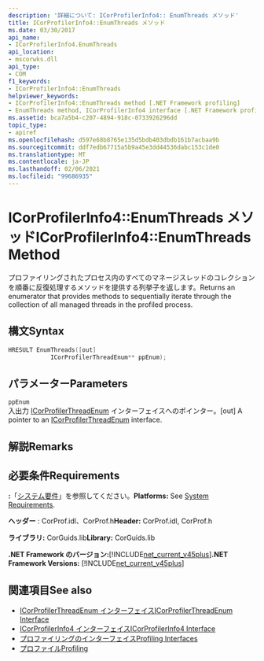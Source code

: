 ```yaml
---
description: '詳細について: ICorProfilerInfo4:: EnumThreads メソッド'
title: ICorProfilerInfo4::EnumThreads メソッド
ms.date: 03/30/2017
api_name:
- ICorProfilerInfo4.EnumThreads
api_location:
- mscorwks.dll
api_type:
- COM
f1_keywords:
- ICorProfilerInfo4::EnumThreads
helpviewer_keywords:
- ICorProfilerInfo4::EnumThreads method [.NET Framework profiling]
- EnumThreads method, ICorProfilerInfo4 interface [.NET Framework profiling]
ms.assetid: bca7a5b4-c207-4894-918c-0733926296dd
topic_type:
- apiref
ms.openlocfilehash: d597e68b8765e135d5bdb403dbdb161b7acbaa9b
ms.sourcegitcommit: ddf7edb67715a5b9a45e3dd44536dabc153c1de0
ms.translationtype: MT
ms.contentlocale: ja-JP
ms.lasthandoff: 02/06/2021
ms.locfileid: "99686935"
---
```

# <a name="icorprofilerinfo4enumthreads-method"></a><span data-ttu-id="32dfa-103">ICorProfilerInfo4::EnumThreads メソッド</span><span class="sxs-lookup"><span data-stu-id="32dfa-103">ICorProfilerInfo4::EnumThreads Method</span></span>

<span data-ttu-id="32dfa-104">プロファイリングされたプロセス内のすべてのマネージスレッドのコレクションを順番に反復処理するメソッドを提供する列挙子を返します。</span><span class="sxs-lookup"><span data-stu-id="32dfa-104">Returns an enumerator that provides methods to sequentially iterate through the collection of all managed threads in the profiled process.</span></span>  
  
## <a name="syntax"></a><span data-ttu-id="32dfa-105">構文</span><span class="sxs-lookup"><span data-stu-id="32dfa-105">Syntax</span></span>  
  
```cpp  
HRESULT EnumThreads([out]  
            ICorProfilerThreadEnum** ppEnum);  
```  
  
## <a name="parameters"></a><span data-ttu-id="32dfa-106">パラメーター</span><span class="sxs-lookup"><span data-stu-id="32dfa-106">Parameters</span></span>  

 `ppEnum`  
 <span data-ttu-id="32dfa-107">入出力 [ICorProfilerThreadEnum](icorprofilerthreadenum-interface.md) インターフェイスへのポインター。</span><span class="sxs-lookup"><span data-stu-id="32dfa-107">[out] A pointer to an [ICorProfilerThreadEnum](icorprofilerthreadenum-interface.md) interface.</span></span>  
  
## <a name="remarks"></a><span data-ttu-id="32dfa-108">解説</span><span class="sxs-lookup"><span data-stu-id="32dfa-108">Remarks</span></span>  
  
## <a name="requirements"></a><span data-ttu-id="32dfa-109">必要条件</span><span class="sxs-lookup"><span data-stu-id="32dfa-109">Requirements</span></span>  

 <span data-ttu-id="32dfa-110">**:**「[システム要件](../../get-started/system-requirements.md)」を参照してください。</span><span class="sxs-lookup"><span data-stu-id="32dfa-110">**Platforms:** See [System Requirements](../../get-started/system-requirements.md).</span></span>  
  
 <span data-ttu-id="32dfa-111">**ヘッダー** : CorProf.idl、CorProf.h</span><span class="sxs-lookup"><span data-stu-id="32dfa-111">**Header:** CorProf.idl, CorProf.h</span></span>  
  
 <span data-ttu-id="32dfa-112">**ライブラリ:** CorGuids.lib</span><span class="sxs-lookup"><span data-stu-id="32dfa-112">**Library:** CorGuids.lib</span></span>  
  
 <span data-ttu-id="32dfa-113">**.NET Framework のバージョン:**[!INCLUDE[net_current_v45plus](../../../../includes/net-current-v45plus-md.md)]</span><span class="sxs-lookup"><span data-stu-id="32dfa-113">**.NET Framework Versions:** [!INCLUDE[net_current_v45plus](../../../../includes/net-current-v45plus-md.md)]</span></span>  
  
## <a name="see-also"></a><span data-ttu-id="32dfa-114">関連項目</span><span class="sxs-lookup"><span data-stu-id="32dfa-114">See also</span></span>

- [<span data-ttu-id="32dfa-115">ICorProfilerThreadEnum インターフェイス</span><span class="sxs-lookup"><span data-stu-id="32dfa-115">ICorProfilerThreadEnum Interface</span></span>](icorprofilerthreadenum-interface.md)
- [<span data-ttu-id="32dfa-116">ICorProfilerInfo4 インターフェイス</span><span class="sxs-lookup"><span data-stu-id="32dfa-116">ICorProfilerInfo4 Interface</span></span>](icorprofilerinfo4-interface.md)
- [<span data-ttu-id="32dfa-117">プロファイリングのインターフェイス</span><span class="sxs-lookup"><span data-stu-id="32dfa-117">Profiling Interfaces</span></span>](profiling-interfaces.md)
- [<span data-ttu-id="32dfa-118">プロファイル</span><span class="sxs-lookup"><span data-stu-id="32dfa-118">Profiling</span></span>](index.md)
